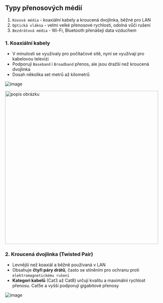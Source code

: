 ## Typy přenosových médií

1. `Kovová média` - koaxiální kabely a kroucená dvojlinka, běžné pro LAN
2. `Optická vlákna` - velmi velké přenosové rychlosti, odolná vůči rušení
3. `Bezdrátová média` - Wi-Fi, Bluetooth přenášejí data vzduchem

### 1. Koaxiální kabely
- V minulosti se využívaly pro počítačové sitě, nyní se využívají pro kabelovou televizi
- Podporují `Baseband` i `Broadband` přenos, ale jsou dražší než kroucená dvojlinka
- Dosah několika set metrů až kilometrů

![image](https://github.com/user-attachments/assets/80b1e755-7516-4b65-b738-d3041bfad640)

<img src="https://github.com/user-attachments/assets/80b1e755-7516-4b65-b738-d3041bfad640" alt="popis obrázku" style="max-width: 100%; width: 500px; height: auto;">


### 2. Kroucená dvojlinka (Twisted Pair)
- Levnější než koaxiál a běžně používaná v LAN
- Obsahuje **čtyři páry drátů**, často se stíněním pro ochranu proti `elektromagnetickému rušení`
- **Kategori kabelů** (Cat3 až Cat8) určují kvalitu a maximální rychlost přenosu. Cat5e a vyšší podporují gigabitové přenosy

![image](https://github.com/user-attachments/assets/f2fa5371-2b3d-4398-a0dc-45d1a452d35a)

